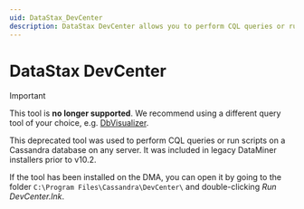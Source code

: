```yaml
---
uid: DataStax_DevCenter
description: DataStax DevCenter allows you to perform CQL queries or run scripts on a Cassandra database. It can be used on any server using a Cassandra database.
---
```


# DataStax DevCenter

> [!IMPORTANT]
> This tool is **no longer supported**. We recommend using a different query tool of your choice, e.g. [DbVisualizer](https://www.dbvis.com/).

This deprecated tool was used to perform CQL queries or run scripts on a Cassandra database on any server. It was included in legacy DataMiner installers prior to v10.2.

If the tool has been installed on the DMA, you can open it by going to the folder `C:\Program Files\Cassandra\DevCenter\` and double-clicking *Run DevCenter.lnk*.
